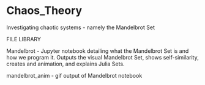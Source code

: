 # Chaos_Theory
Investigating chaotic systems - namely the Mandelbrot Set


FILE LIBRARY

Mandelbrot - Jupyter notebook detailing what the Mandelbrot Set is and how we program it. Outputs the visual Mandelbrot Set, shows self-similarity, creates and animation, and explains Julia Sets.

mandelbrot_anim - gif output of Mandelbrot notebook
